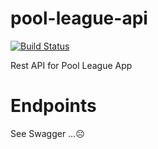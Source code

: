 # pool-league-api 

[![Build Status](https://travis-ci.org/phealy1982/pool-league-api.svg?branch=master)](https://travis-ci.org/phealy1982/pool-league-api)

Rest API for Pool League App

# Endpoints

See Swagger ...☹️
